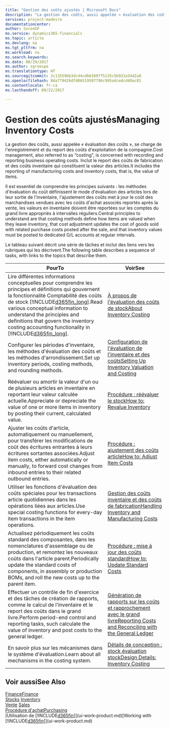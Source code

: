 ```yaml
---
title: "Gestion des coûts ajustés | Microsoft Docs"
description: "La gestion des coûts, aussi appelée « évaluation des coûts », se charge de l'enregistrement et du report des coûts d'exploitation de la compagnie. Inclut le report des coûts de fabrication et des coûts inventaire qui constituent la valeur des articles."
services: project-madeira
documentationcenter: 
author: SorenGP
ms.service: dynamics365-financials
ms.topic: article
ms.devlang: na
ms.tgt_pltfrm: na
ms.workload: na
ms.search.keywords: 
ms.date: 08/29/2017
ms.author: sgroespe
ms.translationtype: HT
ms.sourcegitcommit: 2c13559bb3dc44cdb61697f5135c5b931e34d2a8
ms.openlocfilehash: 8da779426dfd06519507796c995adcedcd40ac81
ms.contentlocale: fr-ca
ms.lasthandoff: 09/22/2017

---
```

# <a name="managing-inventory-costs"></a><span data-ttu-id="0d89d-104">Gestion des coûts ajustés</span><span class="sxs-lookup"><span data-stu-id="0d89d-104">Managing Inventory Costs</span></span>
<span data-ttu-id="0d89d-105">La gestion des coûts, aussi appelée « évaluation des coûts », se charge de l'enregistrement et du report des coûts d'exploitation de la compagnie.</span><span class="sxs-lookup"><span data-stu-id="0d89d-105">Cost management, also referred to as “costing”, is concerned with recording and reporting business operating costs.</span></span> <span data-ttu-id="0d89d-106">Inclut le report des coûts de fabrication et des coûts inventaire qui constituent la valeur des articles.</span><span class="sxs-lookup"><span data-stu-id="0d89d-106">It includes the reporting of manufacturing costs and inventory costs, that is, the value of items.</span></span>   

<span data-ttu-id="0d89d-107">Il est essentiel de comprendre les principes suivants : les méthodes d'évaluation du coût définissent le mode d'évaluation des articles lors de leur sortie de l'inventaire, l'ajustement des coûts met à jour le coût des marchandises vendues avec les coûts d'achat associés reportés après la vente, les valeurs en inventaire doivent être reportées sur les comptes du grand livre appropriés à intervalles réguliers.</span><span class="sxs-lookup"><span data-stu-id="0d89d-107">Central principles to understand are that costing methods define how items are valued when they leave inventory, that cost adjustment updates the cost of goods sold with related purchase costs posted after the sale, and that inventory values must be posted to dedicated G/L accounts at regular intervals.</span></span>

<span data-ttu-id="0d89d-108">Le tableau suivant décrit une série de tâches et inclut des liens vers les rubriques qui les décrivent.</span><span class="sxs-lookup"><span data-stu-id="0d89d-108">The following table describes a sequence of tasks, with links to the topics that describe them.</span></span>

|<span data-ttu-id="0d89d-109">**Pour**</span><span class="sxs-lookup"><span data-stu-id="0d89d-109">**To**</span></span>|<span data-ttu-id="0d89d-110">**Voir**</span><span class="sxs-lookup"><span data-stu-id="0d89d-110">**See**</span></span>|  
|------------|-------------|  
|<span data-ttu-id="0d89d-111">Lire différentes informations conceptuelles pour comprendre les principes et définitions qui gouvernent la fonctionnalité Comptabilité des coûts de stock [!INCLUDE[d365fin_long](includes/d365fin_long_md.md)].</span><span class="sxs-lookup"><span data-stu-id="0d89d-111">Read various conceptual information to understand the principles and definitions that govern the inventory costing accounting functionality in [!INCLUDE[d365fin_long](includes/d365fin_long_md.md)].</span></span>|[<span data-ttu-id="0d89d-112">À propos de l'évaluation des coûts de stock</span><span class="sxs-lookup"><span data-stu-id="0d89d-112">About Inventory Costing</span></span>](finance-learn-about-costing.md)|  
|<span data-ttu-id="0d89d-113">Configurer les périodes d'inventaire, les méthodes d'évaluation des coûts et les méthodes d'arrondissement.</span><span class="sxs-lookup"><span data-stu-id="0d89d-113">Set up inventory periods, costing methods, and rounding methods.</span></span>|[<span data-ttu-id="0d89d-114">Configuration de l'évaluation de l'inventaire et des coûts</span><span class="sxs-lookup"><span data-stu-id="0d89d-114">Setting Up Inventory Valuation and Costing</span></span>](finance-set-up-inventory-valuation-and-costing.md)|
|<span data-ttu-id="0d89d-115">Réévaluer ou amortir la valeur d'un ou de plusieurs articles en inventaire en reportant leur valeur calculée actuelle.</span><span class="sxs-lookup"><span data-stu-id="0d89d-115">Appreciate or depreciate the value of one or more items in inventory by posting their current, calculated value.</span></span>|[<span data-ttu-id="0d89d-116">Procédure : réévaluer le stock</span><span class="sxs-lookup"><span data-stu-id="0d89d-116">How to: Revalue Inventory</span></span>](inventory-how-revalue-inventory.md)|
|<span data-ttu-id="0d89d-117">Ajuster les coûts d'article, automatiquement ou manuellement, pour transférer les modifications de coût des écritures entrantes à leurs écritures sortantes associées.</span><span class="sxs-lookup"><span data-stu-id="0d89d-117">Adjust item costs, either automatically or manually, to forward cost changes from inbound entries to their related outbound entries.</span></span>|[<span data-ttu-id="0d89d-118">Procédure : ajustement des coûts article</span><span class="sxs-lookup"><span data-stu-id="0d89d-118">How to: Adjust Item Costs</span></span>](inventory-how-adjust-item-costs.md)|
|<span data-ttu-id="0d89d-119">Utiliser les fonctions d'évaluation des coûts spéciales pour les transactions article quotidiennes dans les opérations liées aux articles.</span><span class="sxs-lookup"><span data-stu-id="0d89d-119">Use special costing functions for every-day item transactions in the item operations.</span></span>|[<span data-ttu-id="0d89d-120">Gestion des coûts inventaire et des coûts de fabrication</span><span class="sxs-lookup"><span data-stu-id="0d89d-120">Handling Inventory and Manufacturing Costs</span></span>](finance-handle-inventory-and-manufacturing-costs.md)|  
|<span data-ttu-id="0d89d-121">Actualisez périodiquement les coûts standard des composantes, dans les nomenclatures d'assemblage ou de production, et remontez les nouveaux coûts dans l'article parent.</span><span class="sxs-lookup"><span data-stu-id="0d89d-121">Periodically update the standard costs of components, in assembly or production BOMs, and roll the new costs up to the parent item.</span></span>|[<span data-ttu-id="0d89d-122">Procédure : mise à jour des coûts standard</span><span class="sxs-lookup"><span data-stu-id="0d89d-122">How to: Update Standard Costs</span></span>](finance-how-to-update-standard-costs.md)|
|<span data-ttu-id="0d89d-123">Effectuer un contrôle de fin d'exercice et des tâches de création de rapports, comme le calcul de l'inventaire et le report des coûts dans le grand livre.</span><span class="sxs-lookup"><span data-stu-id="0d89d-123">Perform period-end control and reporting tasks, such calculate the value of inventory and post costs to the general ledger.</span></span>|[<span data-ttu-id="0d89d-124">Génération de rapports sur les coûts et rapprochement avec le grand livre</span><span class="sxs-lookup"><span data-stu-id="0d89d-124">Reporting Costs and Reconciling with the General Ledger</span></span>](finance-report-costs-and-reconcile-with-the-general-ledger.md)|  
|<span data-ttu-id="0d89d-125">En savoir plus sur les mécanismes dans le système d'évaluation.</span><span class="sxs-lookup"><span data-stu-id="0d89d-125">Learn about all mechanisms in the costing system.</span></span>|[<span data-ttu-id="0d89d-126">Détails de conception : stock évaluation stock</span><span class="sxs-lookup"><span data-stu-id="0d89d-126">Design Details: Inventory Costing</span></span>](design-details-inventory-costing.md)|  

## <a name="see-also"></a><span data-ttu-id="0d89d-127">Voir aussi</span><span class="sxs-lookup"><span data-stu-id="0d89d-127">See Also</span></span>  
 [<span data-ttu-id="0d89d-128">Finance</span><span class="sxs-lookup"><span data-stu-id="0d89d-128">Finance</span></span>](finance.md)  
 <span data-ttu-id="0d89d-129">[Stocks](inventory-manage-inventory.md) </span><span class="sxs-lookup"><span data-stu-id="0d89d-129">[Inventory](inventory-manage-inventory.md) </span></span>  
 <span data-ttu-id="0d89d-130">[Vente](sales-manage-sales.md) </span><span class="sxs-lookup"><span data-stu-id="0d89d-130">[Sales](sales-manage-sales.md) </span></span>  
 [<span data-ttu-id="0d89d-131">Procédure d'achat</span><span class="sxs-lookup"><span data-stu-id="0d89d-131">Purchasing</span></span>](purchasing-manage-purchasing.md)  
 <span data-ttu-id="0d89d-132">[Utilisation de [!INCLUDE[d365fin](includes/d365fin_md.md)]](ui-work-product.md)</span><span class="sxs-lookup"><span data-stu-id="0d89d-132">[Working with [!INCLUDE[d365fin](includes/d365fin_md.md)]](ui-work-product.md)</span></span>

